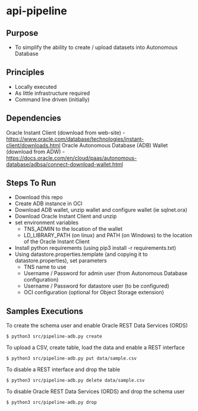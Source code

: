 # api-pipeline

## Purpose

- To simplify the ability to create / upload datasets into Autonomous Database

## Principles

- Locally executed
- As little infrastructure required
- Command line driven (initially)

## Dependencies

Oracle Instant Client (download from web-site) - https://www.oracle.com/database/technologies/instant-client/downloads.html
Oracle Autonomous Database (ADB) Wallet (download from ADW) - https://docs.oracle.com/en/cloud/paas/autonomous-database/adbsa/connect-download-wallet.html

## Steps To Run

- Download this repo
- Create ADB instance in OCI
- Download ADB wallet, unzip wallet and configure wallet (ie sqlnet.ora)
- Download Oracle Instant Client and unzip
- set environment variables
  - TNS_ADMIN to the location of the wallet
  - LD_LIBRARY_PATH (on linux) and PATH (on Windows) to the location of the Oracle Instant Client
- Install python requirements (using pip3 install -r requirements.txt)
- Using datastore.properties.template (and copying it to datastore.properties), set parameters
  - TNS name to use
  - Username / Password for admin user (from Autonomous Database configuration)
  - Username / Password for datastore user (to be configured)
  - OCI configuration (optional for Object Storage extension)
  
## Samples Executions

To create the schema user and enable Oracle REST Data Services (ORDS)
```
$ python3 src/pipeline-adb.py create
```
To upload a CSV, create table, load the data and enable a REST interface
```
$ python3 src/pipeline-adb.py put data/sample.csv
```
To disable a REST interface and drop the table
```
$ python3 src/pipeline-adb.py delete data/sample.csv
```
To disable Oracle REST Data Services (ORDS) and drop the schema user
```
$ python3 src/pipeline-adb.py drop
```
